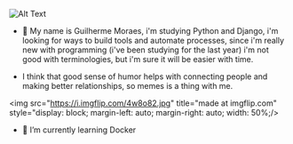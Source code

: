 ![Alt Text](https://i.imgflip.com/1tlr1p.gif)

- 🤠 My name is Guilherme Moraes, i'm studying Python and Django, i'm looking for ways to build tools and automate processes, since i'm really new with programming (i've been studying for the last year) i'm not good with terminologies, but i'm sure it will be easier with time.

- I think that good sense of humor helps with connecting people and making better relationships, so memes is a thing with me.

<img src="https://i.imgflip.com/4w8o82.jpg" title="made at imgflip.com" style="display: block; margin-left: auto; margin-right: auto; width: 50%;/>

- 🌱 I’m currently learning Docker
